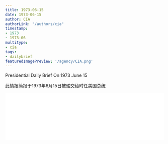 ```yaml
---
title: 1973-06-15
date: 1973-06-15
author: CIA 
authorLink: "/authors/cia"
timestamp: 
- 1973
- 1973-06
multitype: 
- cia
tags: 
- dailybrief
featuredImagePreview: '/agency/CIA.png'
---
```



Presidential Daily Brief On 1973 June 15

此情报简报于1973年6月15日被递交给时任美国总统

<!--more-->





<div id="over" style="width:100%; overflow:hidden"> <iframe id="sFrame" name="sFrame" frameborder="no" border="0"  allowfullscreen marginwidth="0" scrolling="no" src = " /CIA/1973-06-15.html "  style = " position:absulute; width: 806px; top: 300;" > </iframe> </div>